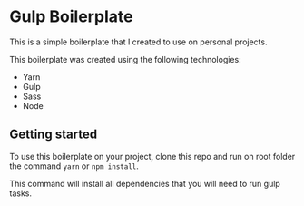 # Gulp Boilerplate

This is a simple boilerplate that I created to use on personal projects.

This boilerplate was created using the following technologies:

* Yarn
* Gulp
* Sass
* Node

## Getting started

To use this boilerplate on your project, clone this repo and run on root folder the command `yarn` or `npm install`.

This command will install all dependencies that you will need to run gulp tasks.
